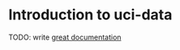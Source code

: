 # Introduction to uci-data

TODO: write [great documentation](http://jacobian.org/writing/what-to-write/)
